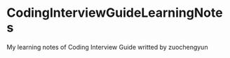 # CodingInterviewGuideLearningNotes
My learning notes of Coding Interview Guide writted by zuochengyun
